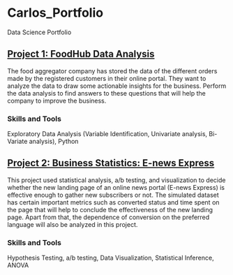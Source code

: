 # Carlos_Portfolio
Data Science Portfolio

## [Project 1: FoodHub Data Analysis](https://github.com/carlosarturoceron/Foodhub_Project)
The food aggregator company has stored the data of the different orders made by the registered customers in their online portal. They want to analyze the data to draw some actionable insights for the business. Perform the data analysis to find answers to these questions that will help the company to improve the business.

### Skills and Tools
Exploratory Data Analysis (Variable Identification, Univariate analysis, Bi-Variate analysis), Python

## [Project 2: Business Statistics: E-news Express](https://github.com/carlosarturoceron/ENews_Express_Project)
This project used statistical analysis, a/b testing, and visualization to decide whether the new landing page of an online news portal (E-news Express) is effective enough to gather new subscribers or not. The simulated dataset has certain important metrics such as converted status and time spent on the page that will help to conclude the effectiveness of the new landing page. Apart from that, the dependence of conversion on the preferred language will also be analyzed in this project.

### Skills and Tools
Hypothesis Testing, a/b testing, Data Visualization, Statistical Inference, ANOVA

